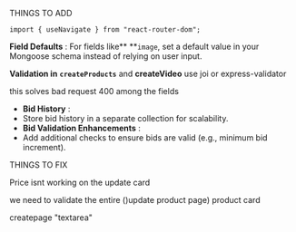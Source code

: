 THINGS TO ADD


```
import { useNavigate } from "react-router-dom";
```


**Field Defaults** : For fields like** **`image`, set a default value in your Mongoose schema instead of relying on user input.

**Validation in** **`createProducts`** and **createVideo** use joi or express-validator

this solves bad request 400 among the fields

* **Bid History** :
* Store bid history in a separate collection for scalability.
* **Bid Validation Enhancements** :
* Add additional checks to ensure bids are valid (e.g., minimum bid increment).

THINGS TO FIX

Price isnt working on the update card

we need to validate the entire ()update product page) product card

createpage "textarea"
